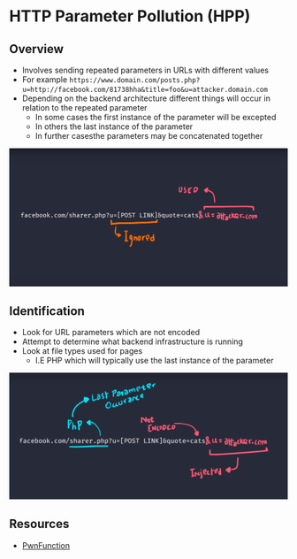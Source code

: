 # HTTP Parameter Pollution (HPP)

## Overview

+ Involves sending repeated parameters in URLs with different values
+ For example `https://www.domain.com/posts.php?u=http://facebook.com/81738hha&title=foo&u=attacker.domain.com` 
+ Depending on the backend architecture different things will occur in relation to the repeated parameter
	+ In some cases the first instance of the parameter will be excepted
	+ In others the last instance of the parameter
	+ In further casesthe parameters may be concatenated together 

![URL Handling PHP](./images/url_handling.png)

## Identification

+ Look for URL parameters which are not encoded
+ Attempt to determine what backend infrastructure is running
+ Look at file types used for pages
	+ I.E PHP which will typically use the last instance of the parameter

![Polutable URL Diagram](./images/pollutable_url.png)


## Resources

+ [PwnFunction](https://www.youtube.com/watch?v=QVZBl8yxVX0)